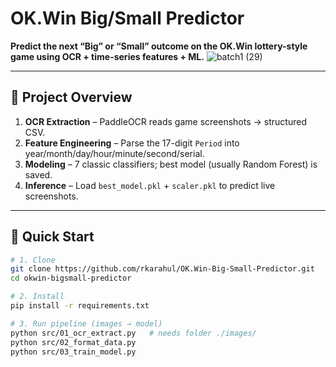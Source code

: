 # OK.Win Big/Small Predictor  

**Predict the next “Big” or “Small” outcome on the OK.Win lottery-style game using OCR + time-series features + ML.**
![batch1 (29)](https://github.com/user-attachments/assets/fd8a06d0-63aa-4b52-8cf4-7a9cc3e8decc)


---

## 📌 Project Overview
1. **OCR Extraction** – PaddleOCR reads game screenshots → structured CSV.  
2. **Feature Engineering** – Parse the 17-digit `Period` into year/month/day/hour/minute/second/serial.  
3. **Modeling** – 7 classic classifiers; best model (usually Random Forest) is saved.  
4. **Inference** – Load `best_model.pkl` + `scaler.pkl` to predict live screenshots.

---

## 🚀 Quick Start

```bash
# 1. Clone
git clone https://github.com/rkarahul/OK.Win-Big-Small-Predictor.git
cd okwin-bigsmall-predictor

# 2. Install
pip install -r requirements.txt

# 3. Run pipeline (images → model)
python src/01_ocr_extract.py   # needs folder ./images/
python src/02_format_data.py
python src/03_train_model.py
